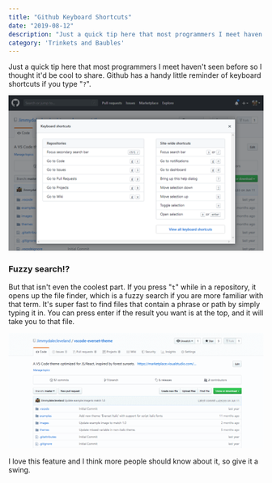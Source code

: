 ```yaml
---
title: "Github Keyboard Shortcuts"
date: "2019-08-12"
description: "Just a quick tip here that most programmers I meet haven't seen before so I thought it'd be cool to share."
category: 'Trinkets and Baubles'
---
```


Just a quick tip here that most programmers I meet haven't seen before so I thought it'd be cool to share. Github has a handy little reminder of keyboard shortcuts if you type "`?`".

![](./github-shortcuts.png)

### Fuzzy search!?
But that isn't even the coolest part. If you press "`t`" while in a repository, it opens up the file finder, which is a fuzzy search if you are more familiar with that term. It's super fast to find files that contain a phrase or path by simply typing it in. You can press enter if the result you want is at the top, and it will take you to that file.

![](./github-file-finder-shortcut.gif)

I love this feature and I think more people should know about it, so give it a swing.